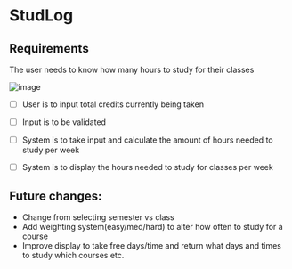 # StudLog

## Requirements

The user needs to know how many hours to study for their classes

![image](https://user-images.githubusercontent.com/34319104/193160592-78f6faab-fbdc-4160-9a2b-4deb466df5cc.png)


- [ ] User is to input total credits currently being taken
- [ ] Input is to be validated
- [ ] System is to take input and calculate the amount of hours needed to study per week
- [ ] System is to display the hours needed to study for classes per week




## Future changes:

- Change from selecting semester vs class
- Add weighting system(easy/med/hard) to alter how often to study for a course
- Improve display to take free days/time and return what days and times to study which courses etc. 
